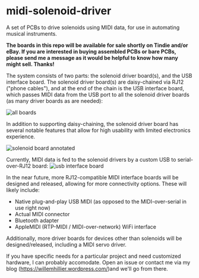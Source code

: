 # midi-solenoid-driver
A set of PCBs to drive solenoids using MIDI data, for use in automating musical instruments.

**The boards in this repo will be available for sale shortly on Tindie and/or eBay. If you are interested in buying assembled PCBs or bare PCBs, please send me a message as it would be helpful to know how many might sell. Thanks!**

The system consists of two parts: the solenoid driver board(s), and the USB interface board. The solenoid driver board(s) are daisy-chained via RJ12 ("phone cables"), and at the end of the chain is the USB interface board, which passes MIDI data from the USB port to all the solenoid driver boards (as many driver boards as are needed):

![all boards](https://github.com/willemcvu/midi-solenoid-driver/blob/master/hardware/multiple-boards.PNG)

In addition to supporting daisy-chaining, the solenoid driver board has several notable features that allow for high usability with limited electronics experience.

![solenoid board annotated](https://github.com/willemcvu/midi-solenoid-driver/blob/master/hardware/midi-solenoid-driver/front.JPG)


Currently, MIDI data is fed to the solenoid drivers by a custom USB to serial-over-RJ12 board:
![usb interface board](https://github.com/willemcvu/midi-solenoid-driver/blob/master/hardware/solenoid-driver-hub/front.JPG)

In the near future, more RJ12-compatible MIDI interface boards will be designed and released, allowing for more connectivity options. These will likely include:
 - Native plug-and-play USB MIDI (as opposed to the MIDI-over-serial in use right now)
 - Actual MIDI connector
 - Bluetooth adapter
 - AppleMIDI (RTP-MIDI / MIDI-over-network) WiFi interface

Additionally, more driver boards for devices other than solenoids will be designed/released, including a MIDI servo driver.

If you have specific needs for a particular project and need customized hardware, I can probably accomodate. Open an issue or contact me via my blog (https://willemhillier.wordpress.com/)and we'll go from there.
